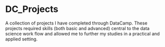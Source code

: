 # DC_Projects
A collection of projects I have completed through DataCamp.  These projects required skills (both basic and advanced) central to the data science work flow and allowed me to further my studies in a practical and applied setting.
